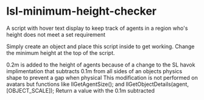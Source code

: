 # lsl-minimum-height-checker
A script with hover text display to keep track of agents in a region who's height does not meet a set requirement


Simply create an object and place this script inside to get working.
Change the minimum height at the top of the script.


0.2m is added to the height of agents because of a change to the SL havok implimentation that subtracts 0.1m from all sides of an objects physics shape to prevent a gap when physical
This modification is not performed on avatars but functions like llGetAgentSize(); and llGetObjectDetails(agent,[OBJECT_SCALE]); Return a value with the 0.1m subtracted
